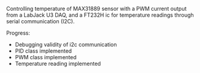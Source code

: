 Controlling temperature of MAX31889 sensor with a PWM current output from a LabJack U3 DAQ, and a FT232H ic for temperature readings through serial communication (I2C).  

Progress:
- Debugging validity of i2c communication
- PID class implemented
- PWM class implemented
- Temperature reading implemented

